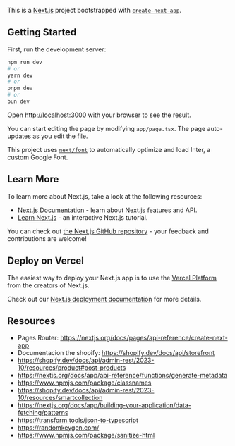 This is a [Next.js](https://nextjs.org/) project bootstrapped with [`create-next-app`](https://github.com/vercel/next.js/tree/canary/packages/create-next-app).

## Getting Started

First, run the development server:

```bash
npm run dev
# or
yarn dev
# or
pnpm dev
# or
bun dev
```

Open [http://localhost:3000](http://localhost:3000) with your browser to see the result.

You can start editing the page by modifying `app/page.tsx`. The page auto-updates as you edit the file.

This project uses [`next/font`](https://nextjs.org/docs/basic-features/font-optimization) to automatically optimize and load Inter, a custom Google Font.

## Learn More

To learn more about Next.js, take a look at the following resources:

- [Next.js Documentation](https://nextjs.org/docs) - learn about Next.js features and API.
- [Learn Next.js](https://nextjs.org/learn) - an interactive Next.js tutorial.

You can check out [the Next.js GitHub repository](https://github.com/vercel/next.js/) - your feedback and contributions are welcome!

## Deploy on Vercel

The easiest way to deploy your Next.js app is to use the [Vercel Platform](https://vercel.com/new?utm_medium=default-template&filter=next.js&utm_source=create-next-app&utm_campaign=create-next-app-readme) from the creators of Next.js.

Check out our [Next.js deployment documentation](https://nextjs.org/docs/deployment) for more details.

## Resources

- Pages Router: https://nextjs.org/docs/pages/api-reference/create-next-app
- Documentacion the shopify: https://shopify.dev/docs/api/storefront
- https://shopify.dev/docs/api/admin-rest/2023-10/resources/product#post-products
- https://nextjs.org/docs/app/api-reference/functions/generate-metadata
- https://www.npmjs.com/package/classnames
- https://shopify.dev/docs/api/admin-rest/2023-10/resources/smartcollection
- https://nextjs.org/docs/app/building-your-application/data-fetching/patterns
- https://transform.tools/json-to-typescript
- https://randomkeygen.com/
- https://www.npmjs.com/package/sanitize-html